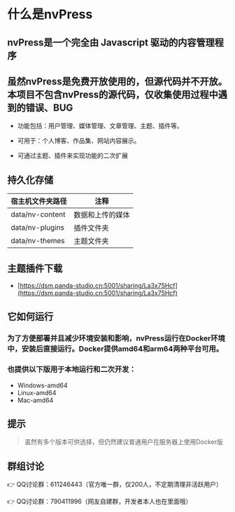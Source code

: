 # 什么是nvPress

## nvPress是一个完全由 Javascript 驱动的内容管理程序

## 虽然nvPress是免费开放使用的，但源代码并不开放。本项目不包含nvPress的源代码，仅收集使用过程中遇到的错误、BUG

- 功能包括：用户管理、媒体管理、文章管理、主题、插件等。

- 可用于：个人博客、作品集、网站内容展示。

- 可通过主题、插件来实现功能的二次扩展

## 持久化存储

|宿主机文件夹路径|注释|
|--|--|
|data/nv-content|数据和上传的媒体|
|data/nv-plugins|插件文件夹|
|data/nv-themes|主题文件夹|

## 主题插件下载

- [https://dsm.panda-studio.cn:5001/sharing/La3x75Hcf](https://dsm.panda-studio.cn:5001/sharing/La3x75Hcf)

## 它如何运行

### 为了方便部署并且减少环境安装和影响，nvPress运行在Docker环境中，安装后直接运行。Docker提供amd64和arm64两种平台可用。

### 也提供以下版用于本地运行和二次开发：

- Windows-amd64
- Linux-amd64
- Mac-amd64

## 提示

> 虽然有多个版本可供选择，但仍然建议普通用户在服务器上使用Docker版

## 群组讨论

👉 QQ讨论群：611246443（官方唯一群，仅200人，不定期清理非活跃用户）

👉 QQ讨论群：790411996（网友自建群，开发者本人也在里面哦）